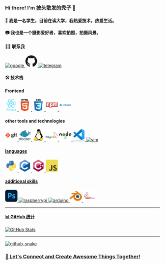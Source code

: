 ### Hi there! I'm 披头散发的秃子 👋

#### 🌱 我是一名学生，目前在读大学，我热爱技术，热爱生活。

#### 📷 我也是一个摄影爱好者，喜欢拍照，拍摄风景。

#### 👨‍💻 联系我

<div>
    <!-- google -->
    <a href="mailto:pitousanfadetuzi@gmail.com" target="_blank" rel="noreferrer">
        <img src="https://www.vectorlogo.zone/logos/gmail/gmail-icon.svg" alt="google" width="40" height="40"/>
    </a>
    <!-- github -->
    <a href="https://github.com/ptsfdtz" target="_blank" rel="noreferrer">
        <img src="https://raw.githubusercontent.com/devicons/devicon/master/icons/github/github-original.svg" alt="github" width="40" height="40"/>
    </a>
    <!-- telegram -->
    <a href="https://t.me/pitousanfadetuzi" target="_blank" rel="noreferrer">
        <img src="https://www.vectorlogo.zone/logos/telegram/telegram-icon.svg" alt="telegram" width="40" height="40"/>
    </a>
</div>

#### 🛠 技术栈

<div>
    <h4>Frontend</h4>
    <a href="https://reactjs.org/" target="_blank" rel="noreferrer">
        <img src="https://raw.githubusercontent.com/devicons/devicon/master/icons/react/react-original-wordmark.svg" alt="react" width="40" height="40"/>
    </a>
    <a href="https://www.w3.org/html/" target="_blank" rel="noreferrer">
        <img src="https://raw.githubusercontent.com/devicons/devicon/master/icons/html5/html5-original-wordmark.svg" alt="html5" width="40" height="40"/>
    </a>
    <a href="https://www.w3.org/css/" target="_blank" rel="noreferrer">
        <img src="https://raw.githubusercontent.com/devicons/devicon/master/icons/css3/css3-original-wordmark.svg" alt="css3" width="40" height="40"/>
    </a>
    <a href="https://www.npmjs.com/" target="_blank" rel="noreferrer">
        <img src="https://raw.githubusercontent.com/devicons/devicon/master/icons/npm/npm-original-wordmark.svg" alt="npm" width="40" height="40"/>
    </a>
    <a href="https://webpack.js.org" target="_blank" rel="noreferrer">
        <img src="https://raw.githubusercontent.com/devicons/devicon/d00d0969292a6569d45b06d3f350f463a0107b0d/icons/webpack/webpack-original-wordmark.svg" alt="webpack" width="40" height="40"/>
    </a>
</div>

<div>
    <h4>other tools and technologies</h4>
    <a href="https://git-scm.com/" target="_blank" rel="noreferrer">
        <img src="https://raw.githubusercontent.com/devicons/devicon/master/icons/git/git-original-wordmark.svg" alt="git" width="40" height="40"/>
    </a>
    <a href="https://www.docker.com/" target="_blank" rel="noreferrer">
        <img src="https://raw.githubusercontent.com/devicons/devicon/master/icons/docker/docker-original-wordmark.svg" alt="docker" width="40" height="40"/>
    </a>
    <a href="https://www.linux.org/" target="_blank" rel="noreferrer">
        <img src="https://raw.githubusercontent.com/devicons/devicon/master/icons/linux/linux-original.svg" alt="linux" width="40" height="40"/>
    </a>
    <a href="https://www.mysql.com/" target="_blank" rel="noreferrer">
        <img src="https://raw.githubusercontent.com/devicons/devicon/master/icons/mysql/mysql-original-wordmark.svg" alt="mysql" width="40" height="40"/>
        </a>
        <!-- node.js -->
        <a href="https://nodejs.org" target="_blank" rel="noreferrer">
            <img src="https://raw.githubusercontent.com/devicons/devicon/master/icons/nodejs/nodejs-original-wordmark.svg" alt="nodejs" width="40" height="40"/>
        </a>
        <!-- vscode  --> 
        <a href="https://code.visualstudio.com/" target="_blank" rel="noreferrer">
            <img src="https://raw.githubusercontent.com/devicons/devicon/master/icons/vscode/vscode-original-wordmark.svg" alt="vscode" width="40" height="40"/>
        </a>
        <!-- vim -->
        <a href="https://www.vim.org/" target="_blank" rel="noreferrer">
        <img src="https://www.vectorlogo.zone/logos/vim/vim-icon.svg" alt="vim" width="40" height="40"/>    
</div>

<div>
    <h4>languages</h4>
    <!-- python -->
    <a href="https://www.python.org" target="_blank" rel="noreferrer">
        <img src="https://raw.githubusercontent.com/devicons/devicon/master/icons/python/python-original.svg" alt="python" width="40" height="40"/>
    </a>
    <!-- C language -->
    <a href="https://en.wikipedia.org/wiki/C_(programming_language)" target="_blank" rel="noreferrer">
        <img src="https://raw.githubusercontent.com/devicons/devicon/master/icons/c/c-original.svg" alt="c" width="40" height="40"/>
    </a>
    <!-- C++ language --> 
    <a href="https://en.wikipedia.org/wiki/C%2B%2B" target="_blank" rel="noreferrer">
        <img src="https://raw.githubusercontent.com/teamedwardforever/Readme-Generator/71f25dd8b98329b168142a6b782a107b75eab178/svg/Skills/Languages/cplusplus-original.svg" alt="cplusplus" width="40" height="40"/>
        <a href="https://www.javascript.com/" target="_blank" rel="noreferrer">
        <img src="https://raw.githubusercontent.com/devicons/devicon/master/icons/javascript/javascript-original.svg" alt="javascript" width="40" height="40"/>
</div>

<div>
    <h4>additional skills</h4>
    <!-- photoshop -->
    <a href="https://www.photoshop.com/en" target="_blank" rel="noreferrer">
    <img src="https://raw.githubusercontent.com/devicons/devicon/master/icons/photoshop/photoshop-original.svg" alt="photoshop" width="40" height="40"/>
  </a>
  <a href="https://www.raspberrypi.org/" target="_blank" rel="noreferrer">
    <img src="https://www.vectorlogo.zone/logos/raspberrypi/raspberrypi-icon.svg" alt="raspberrypi" width="40" height="40"/>
  </a>
  <!-- arduino -->
  <a href="https://www.arduino.cc/" target="_blank" rel="noreferrer">
    <img src="https://cdn.worldvectorlogo.com/logos/arduino-1.svg" alt="arduino" width="40" height="40"/>
  </a>
  <!-- blender -->
  <a href="https://www.blender.org/" target="_blank" rel="noreferrer">
  <img src="https://raw.githubusercontent.com/devicons/devicon/master/icons/blender/blender-original.svg" alt="blender" width="40" height="40"/>
  <!-- solidworks -->
  <a href="https://www.solidworks.com/" target="_blank" rel="noreferrer">
  <img src="https://raw.githubusercontent.com/ptsfdtz/ptsfdtz/main/icons/solidworks.svg" alt="solidworks" width="40" height="40"/>
</div>

---

#### 📊 GitHub 统计

<div>
    <img src="https://github-readme-stats.vercel.app/api?username=ptsfdtz&count_private=true&show_icons=true&theme=tokyonight" alt="GitHub Stats" />
</div>

---
<picture>
  <source media="(prefers-color-scheme: dark)" srcset="github-snake-dark.svg" />
  <source media="(prefers-color-scheme: light)" srcset="github-snake.svg" />
  <img alt="github-snake" src="github-snake.svg" />
</picture>

### 🤝 Let's Connect and Create Awesome Things Together!

